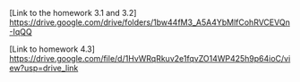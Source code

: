 [Link to the homework 3.1 and 3.2] https://drive.google.com/drive/folders/1bw44fM3_A5A4YbMlfCohRVCEVQn-IqQQ

[Link to homework 4.3] https://drive.google.com/file/d/1HvWRqRkuv2e1fqvZO14WP425h9p64ioC/view?usp=drive_link
